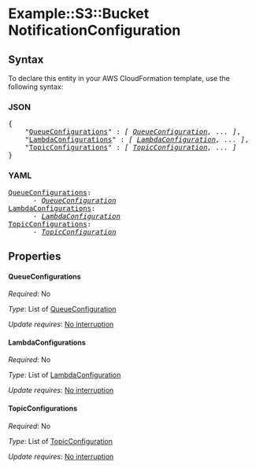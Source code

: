 # Example::S3::Bucket NotificationConfiguration

## Syntax

To declare this entity in your AWS CloudFormation template, use the following syntax:

### JSON

<pre>
{
    "<a href="#queueconfigurations" title="QueueConfigurations">QueueConfigurations</a>" : <i>[ <a href="queueconfiguration.md">QueueConfiguration</a>, ... ]</i>,
    "<a href="#lambdaconfigurations" title="LambdaConfigurations">LambdaConfigurations</a>" : <i>[ <a href="lambdaconfiguration.md">LambdaConfiguration</a>, ... ]</i>,
    "<a href="#topicconfigurations" title="TopicConfigurations">TopicConfigurations</a>" : <i>[ <a href="topicconfiguration.md">TopicConfiguration</a>, ... ]</i>
}
</pre>

### YAML

<pre>
<a href="#queueconfigurations" title="QueueConfigurations">QueueConfigurations</a>: <i>
      - <a href="queueconfiguration.md">QueueConfiguration</a></i>
<a href="#lambdaconfigurations" title="LambdaConfigurations">LambdaConfigurations</a>: <i>
      - <a href="lambdaconfiguration.md">LambdaConfiguration</a></i>
<a href="#topicconfigurations" title="TopicConfigurations">TopicConfigurations</a>: <i>
      - <a href="topicconfiguration.md">TopicConfiguration</a></i>
</pre>

## Properties

#### QueueConfigurations

_Required_: No

_Type_: List of <a href="queueconfiguration.md">QueueConfiguration</a>

_Update requires_: [No interruption](https://docs.aws.amazon.com/AWSCloudFormation/latest/UserGuide/using-cfn-updating-stacks-update-behaviors.html#update-no-interrupt)

#### LambdaConfigurations

_Required_: No

_Type_: List of <a href="lambdaconfiguration.md">LambdaConfiguration</a>

_Update requires_: [No interruption](https://docs.aws.amazon.com/AWSCloudFormation/latest/UserGuide/using-cfn-updating-stacks-update-behaviors.html#update-no-interrupt)

#### TopicConfigurations

_Required_: No

_Type_: List of <a href="topicconfiguration.md">TopicConfiguration</a>

_Update requires_: [No interruption](https://docs.aws.amazon.com/AWSCloudFormation/latest/UserGuide/using-cfn-updating-stacks-update-behaviors.html#update-no-interrupt)
